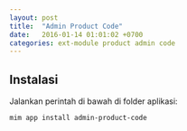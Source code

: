 ```yaml
---
layout: post
title:  "Admin Product Code"
date:   2016-01-14 01:01:02 +0700
categories: ext-module product admin code
---
```


## Instalasi

Jalankan perintah di bawah di folder aplikasi:

```
mim app install admin-product-code
```
